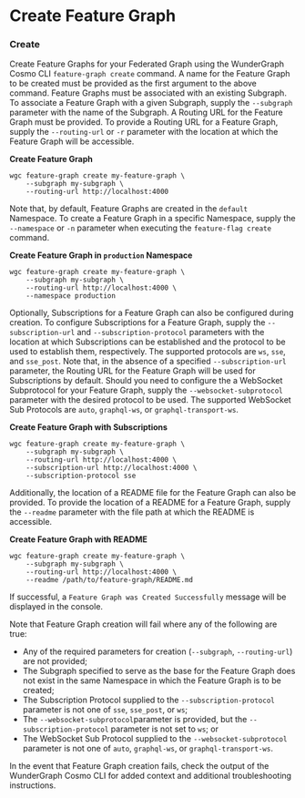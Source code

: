# Create Feature Graph

### Create

Create Feature Graphs for your Federated Graph using the WunderGraph Cosmo CLI `feature-graph create` command. A name for the Feature Graph to be created must be provided as the first argument to the above command. Feature Graphs must be associated with an existing Subgraph. To associate a Feature Graph with a given Subgraph, supply the `--subgraph` parameter with the name of the Subgraph. A Routing URL for the Feature Graph must be provided. To provide a Routing URL for a Feature Graph, supply the `--routing-url` or `-r` parameter with the location at which the Feature Graph will be accessible.

**Create Feature Graph**

```shell
wgc feature-graph create my-feature-graph \
	--subgraph my-subgraph \
	--routing-url http://localhost:4000
```

Note that, by default, Feature Graphs are created in the `default` Namespace. To create a Feature Graph in a specific Namespace, supply the `--namespace` or `-n` parameter when executing the `feature-flag create` command.

**Create Feature Graph in `production` Namespace**

```shell
wgc feature-graph create my-feature-graph \
	--subgraph my-subgraph \
	--routing-url http://localhost:4000 \
	--namespace production
```

Optionally, Subscriptions for a Feature Graph can also be configured during creation. To configure Subscriptions for a Feature Graph, supply the `--subscription-url` and `--subscription-protocol` parameters with the location at which Subscriptions can be established and the protocol to be used to establish them, respectively. The supported protocols are `ws`, `sse`, and `sse_post`. Note that, in the absence of a specified `--subscription-url` parameter, the Routing URL for the Feature Graph will be used for Subscriptions by default. Should you need to configure the a WebSocket Subprotocol for your Feature Graph, supply the `--websocket-subprotocol` parameter with the desired protocol to be used. The supported WebSocket Sub Protocols are `auto`, `graphql-ws`, or `graphql-transport-ws`.

**Create Feature Graph with Subscriptions**

```shell
wgc feature-graph create my-feature-graph \
	--subgraph my-subgraph \
	--routing-url http://localhost:4000 \
	--subscription-url http://localhost:4000 \
	--subscription-protocol sse
```

Additionally, the location of a README file for the Feature Graph can also be provided. To provide the location of a README for a Feature Graph, supply the `--readme` parameter with the file path at which the README is accessible.

**Create Feature Graph with README**

```shell
wgc feature-graph create my-feature-graph \
	--subgraph my-subgraph \
	--routing-url http://localhost:4000 \
	--readme /path/to/feature-graph/README.md
```

If successful, a `Feature Graph was Created Successfully` message will be displayed in the console.

Note that Feature Graph creation will fail where any of the following are true:

* Any of the required parameters for creation (`--subgraph`, `--routing-url`) are not provided;
* The Subgraph specified to serve as the base for the Feature Graph does not exist in the same Namespace in which the Feature Graph is to be created;
* The Subscription Protocol supplied to the `--subscription-protocol` parameter is not one of `sse`, `sse_post`, or `ws`;
* The `--websocket-subprotocol`parameter is provided, but the `--subscription-protocol` parameter is not set to `ws`; or
* The WebSocket Sub Protocol supplied to the `--websocket-subprotocol` parameter is not one of `auto`, `graphql-ws`, or `graphql-transport-ws`.

In the event that Feature Graph creation fails, check the output of the WunderGraph Cosmo CLI for added context and additional troubleshooting instructions.
